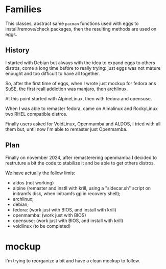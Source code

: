 # Families

This classes, abstract same `pacman` functions used with eggs to install/remove/check packages, then the resulting methods are used on eggs.

## History
I started with Debian but always with the idea to expand eggs to others distros, come a long time before to really trying: just eggs was not mature enought and too difficult to have all together.

So, after the first time of eggs, when I wrote just mockup for fedora ans SuSE, the first reall addiction was manjaro, then archlinux.

At this point started with AlpineLinux, then with fedora and opensuse. 

When I was able to remaster fedora, came on Almalinux and RockyLinux two RHEL compatible distros.

Finally users asked for VoidLinux, Openmamba and ALDOS, I tried with all them but, until now I'm able to remaster just Openmamba.

## Plan
Finally on november 2024, after remasterering openmamba I decided to restruture a bit the code to stabilize it and be able to get others distros.

We have actually the follow limis:
* aldos (not working)
* alpine (remaster and instll with krill, using a "sidecar.sh" script on initramfs disk, when initramfs gp in recovery shell);
* archlinux;
* debian;
* fedora: (work just with BIOS, and install with krill)
* openmamba: (work just with BIOS)
* opensuse: (work just with BIOS, and install with krill)
* voidlinux (to be completed)

# mockup
I'm trying to reorganize a bit and have a clean mockup to follow.

